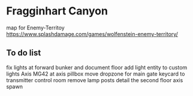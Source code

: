 # Fragginhart Canyon
map for Enemy-Territoy https://www.splashdamage.com/games/wolfenstein-enemy-territory/

## To do list
fix lights at forward bunker and document floor
add light entity to custom lights
Axis MG42 at axis pillbox
move dropzone for main gate keycard to transmitter control room
remove lamp posts
detail the second floor axis spawn 


